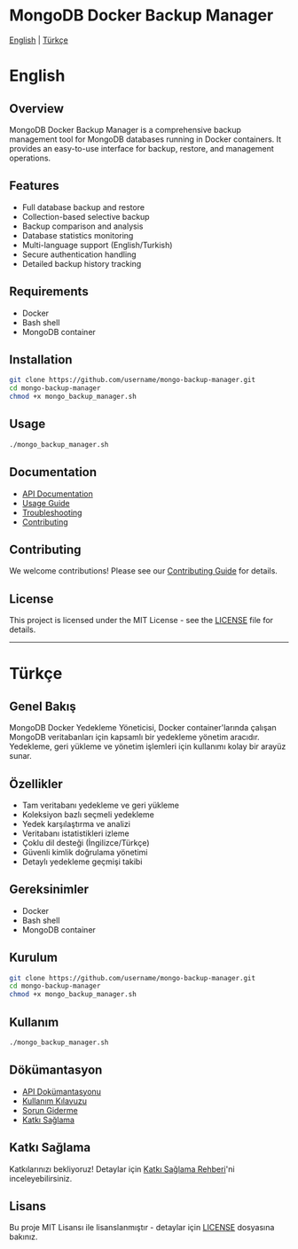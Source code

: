 # MongoDB Docker Backup Manager

[English](#english) | [Türkçe](#türkçe)

# English

## Overview

MongoDB Docker Backup Manager is a comprehensive backup management tool for MongoDB databases running in Docker containers. It provides an easy-to-use interface
for backup, restore, and management operations.

## Features

- Full database backup and restore
- Collection-based selective backup
- Backup comparison and analysis
- Database statistics monitoring
- Multi-language support (English/Turkish)
- Secure authentication handling
- Detailed backup history tracking

## Requirements

- Docker
- Bash shell
- MongoDB container

## Installation

```bash
git clone https://github.com/username/mongo-backup-manager.git
cd mongo-backup-manager
chmod +x mongo_backup_manager.sh
```

## Usage

```bash
./mongo_backup_manager.sh
```

## Documentation

- [API Documentation](docs/en/API.md)
- [Usage Guide](docs/en/USAGE.md)
- [Troubleshooting](docs/en/TROUBLESHOOTING.md)
- [Contributing](docs/en/CONTRIBUTING.md)

## Contributing

We welcome contributions! Please see our [Contributing Guide](docs/en/CONTRIBUTING.md) for details.

## License

This project is licensed under the MIT License - see the [LICENSE](LICENSE) file for details.

---

# Türkçe

## Genel Bakış

MongoDB Docker Yedekleme Yöneticisi, Docker container'larında çalışan MongoDB veritabanları için kapsamlı bir yedekleme yönetim aracıdır. Yedekleme, geri
yükleme ve yönetim işlemleri için kullanımı kolay bir arayüz sunar.

## Özellikler

- Tam veritabanı yedekleme ve geri yükleme
- Koleksiyon bazlı seçmeli yedekleme
- Yedek karşılaştırma ve analizi
- Veritabanı istatistikleri izleme
- Çoklu dil desteği (İngilizce/Türkçe)
- Güvenli kimlik doğrulama yönetimi
- Detaylı yedekleme geçmişi takibi

## Gereksinimler

- Docker
- Bash shell
- MongoDB container

## Kurulum

```bash
git clone https://github.com/username/mongo-backup-manager.git
cd mongo-backup-manager
chmod +x mongo_backup_manager.sh
```

## Kullanım

```bash
./mongo_backup_manager.sh
```

## Dökümantasyon

- [API Dokümantasyonu](docs/tr/API.md)
- [Kullanım Kılavuzu](docs/tr/USAGE.md)
- [Sorun Giderme](docs/tr/TROUBLESHOOTING.md)
- [Katkı Sağlama](docs/tr/CONTRIBUTING.md)

## Katkı Sağlama

Katkılarınızı bekliyoruz! Detaylar için [Katkı Sağlama Rehberi](docs/tr/CONTRIBUTING.md)'ni inceleyebilirsiniz.

## Lisans

Bu proje MIT Lisansı ile lisanslanmıştır - detaylar için [LICENSE](LICENSE) dosyasına bakınız.
